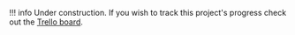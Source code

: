 !!! info
    Under construction. If you wish to track this project's progress check out the [Trello board](https://trello.com/b/oDg8aD7n).
